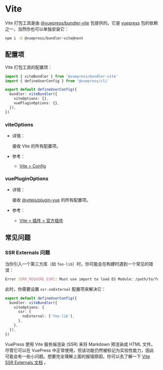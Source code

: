 # Vite

<NpmBadge package="@vuepress/bundler-vite" />

Vite 打包工具是由 [@vuepress/bundler-vite](https://www.npmjs.com/package/@vuepress/bundler-vite) 包提供的。它是 [vuepress](https://www.npmjs.com/package/vuepress) 包的依赖之一，当然你也可以单独安装它：

```bash
npm i -D @vuepress/bundler-vite@next
```

## 配置项

Vite 打包工具的配置项：

```ts
import { viteBundler } from '@vuepress/bundler-vite'
import { defineUserConfig } from '@vuepress/cli'

export default defineUserConfig({
  bundler: viteBundler({
    viteOptions: {},
    vuePluginOptions: {},
  }),
})
```

### viteOptions

- 详情：

  接收 Vite 的所有配置项。

- 参考：
  - [Vite > Config](https://cn.vitejs.dev/config/)

### vuePluginOptions

- 详情：

  接收 [@vitejs/plugin-vue](https://www.npmjs.com/package/@vitejs/plugin-vue) 的所有配置项。

- 参考：
  - [Vite > 插件 > 官方插件](https://cn.vitejs.dev/plugins/#vitejsplugin-vue)

## 常见问题

### SSR Externals 问题

当你引入一个第三方库（如 `foo-lib`）时，你可能会在构建时遇到一个常见的错误：

```sh
Error [ERR_REQUIRE_ESM]: Must use import to load ES Module: /path/to/foo-lib
```

此时，你需要设置 `ssr.noExternal` 配置项来解决它：

```ts
export default defineUserConfig({
  bundler: viteBundler({
    viteOptions: {
      ssr: {
        noExternal: ['foo-lib'],
      },
    },
  }),
})
```

VuePress 使用 Vite 服务端渲染 (SSR) 来将 Markdown 预渲染成 HTML 文件。尽管它可以在 VuePress 中正常使用，但该功能仍然被标记为实验性能力，因此可能会有一些小问题。想要完全理解上面的报错原因，你可以去了解一下 [Vite SSR Externals 文档](https://cn.vitejs.dev/guide/ssr.html#ssr-externals) 。
